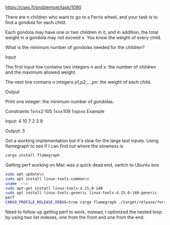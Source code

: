 https://cses.fi/problemset/task/1090

There are n children who want to go to a Ferris wheel, and your task is to find a gondola for each child.

Each gondola may have one or two children in it, and in addition, the total weight in a gondola may not exceed x. You know the weight of every child.

What is the minimum number of gondolas needed for the children?

Input

The first input line contains two integers n and x: the number of children and the maximum allowed weight.

The next line contains n integers p1,p2,…,pn: the weight of each child.

Output

Print one integer: the minimum number of gondolas.

Constraints
1≤n≤2⋅105
1≤x≤109
1≤pi≤x
Example

Input:
4 10
7 2 3 9

Output:
3


Got a working implementation but it's slow for the large test inputs. Using
flamegraph to see if I can find out where the slowness is

```bash
cargo install flamegraph

```

Getting perf working on Mac was a quick dead end, switch to Ubuntu box
```bash
sudo apt update\n
sudo apt install linux-tools-common\n
uname -r\n
sudo apt-get install linux-tools-4.15.0-140
sudo apt install linux-tools-generic linux-tools-4.15.0-140-generic
perf
CARGO_PROFILE_RELEASE_DEBUG=true cargo flamegraph ./target/release/ferris-wheel < index.html
```

Need to follow up getting perf to work, instead, I optimized the nested loop by
using two list indexes, one from the front and one from the end.

